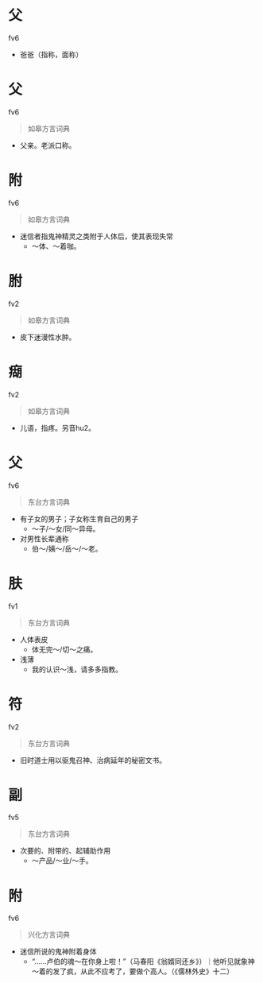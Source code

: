 # 父
fv6
- 爸爸（指称，面称）

# 父
fv6
> 如皋方言词典
- 父亲。老派口称。

# 附
fv6
> 如皋方言词典
- 迷信者指鬼神精灵之类附于人体后，使其表现失常
  - ～体、～着咖。

# 胕
fv2
> 如皋方言词典
- 皮下迷漫性水肿。

# 㾰
fv2
> 如皋方言词典
- 儿语，指疼。另音hu2。

# 父
fv6
> 东台方言词典
- 有子女的男子；子女称生育自己的男子
  - ～子/～女/同～异母。
- 对男性长辈通称
  - 伯～/姨～/岳～/～老。

# 肤
fv1
> 东台方言词典
- 人体表皮
  - 体无完～/切～之痛。
- 浅薄
  - 我的认识～浅，请多多指教。

# 符
fv2
> 东台方言词典
- 旧时道士用以驱鬼召神、治病延年的秘密文书。

# 副
fv5
> 东台方言词典
- 次要的、附带的、起辅助作用
  - ～产品/～业/～手。

# 附
fv6
> 兴化方言词典
- 迷信所说的鬼神附着身体
  - “……卢伯的魂～在你身上啦！”（马春阳《翁婿同还乡》）｜他听见就象神～着的发了疯，从此不应考了，要做个高人。（《儒林外史》十二）
